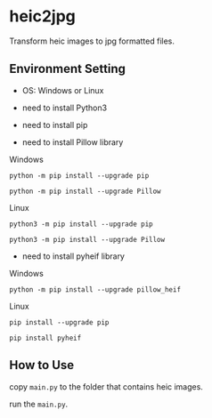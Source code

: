 # heic2jpg
Transform heic images to jpg formatted files.

## Environment Setting
- OS: Windows or Linux

- need to install Python3

- need to install pip

- need to install Pillow library

Windows

`python -m pip install --upgrade pip`

`python -m pip install --upgrade Pillow`

Linux

`python3 -m pip install --upgrade pip`

`python3 -m pip install --upgrade Pillow`

- need to install pyheif library

Windows

`python -m pip install --upgrade pillow_heif`


Linux

`pip install --upgrade pip`

`pip install pyheif`

## How to Use

copy `main.py` to the folder that contains heic images.

run the `main.py`.
